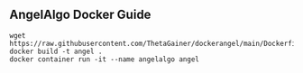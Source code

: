 ## AngelAlgo Docker Guide

```
wget https://raw.githubusercontent.com/ThetaGainer/dockerangel/main/Dockerfile
docker build -t angel .
docker container run -it --name angelalgo angel
```
